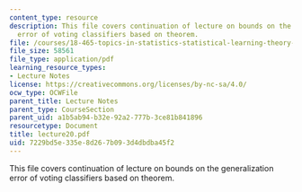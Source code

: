 ```yaml
---
content_type: resource
description: This file covers continuation of lecture on bounds on the generalization
  error of voting classifiers based on theorem.
file: /courses/18-465-topics-in-statistics-statistical-learning-theory-spring-2007/7229bd5e335e8d267b093d4dbdba45f2_lecture20.pdf
file_size: 58561
file_type: application/pdf
learning_resource_types:
- Lecture Notes
license: https://creativecommons.org/licenses/by-nc-sa/4.0/
ocw_type: OCWFile
parent_title: Lecture Notes
parent_type: CourseSection
parent_uid: a1b5ab94-b32e-92a2-777b-3ce81b841896
resourcetype: Document
title: lecture20.pdf
uid: 7229bd5e-335e-8d26-7b09-3d4dbdba45f2
---
```

This file covers continuation of lecture on bounds on the generalization error of voting classifiers based on theorem.